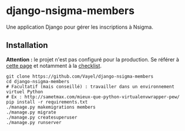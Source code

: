 # django-nsigma-members

Une application Django pour gérer les inscriptions à Nsigma.

## Installation

**Attention :** le projet n'est pas configuré pour la production. Se référer à
[cette page](https://docs.djangoproject.com/en/1.10/howto/deployment/) et notamment
à la [checklist](https://docs.djangoproject.com/en/1.10/howto/deployment/checklist/).

```
git clone https://github.com/Vayel/django-nsigma-members
cd django-nsigma-members
# Facultatif (mais conseillé) : travailler dans un environnement virtuel Python
# Ex : http://sametmax.com/mieux-que-python-virtualenvwrapper-pew/
pip install -r requirements.txt
./manage.py makemigrations members
./manage.py migrate
./manage.py createsuperuser
./manage.py runserver
```
